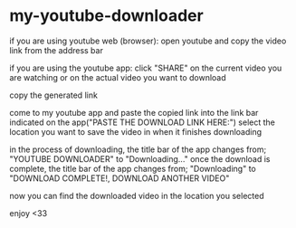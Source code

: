 # my-youtube-downloader

if you are using youtube web (browser):
open youtube and copy the video link from the address bar

if you are using the youtube app:
click "SHARE" on the current video you are watching or on the actual video you want to download

copy the generated link 

come to my youtube app and paste the copied link into the link bar indicated on the app("PASTE THE DOWNLOAD LINK HERE:")
select the location you want to save the video in when it finishes downloading

in the process of downloading, the title bar of the app changes from; "YOUTUBE DOWNLOADER" to "Downloading..."
once the download is complete, the title bar of the app changes from; "Downloading" to "DOWNLOAD COMPLETE!, DOWNLOAD ANOTHER VIDEO"

now you can find the downloaded video in the location you selected

enjoy <33
